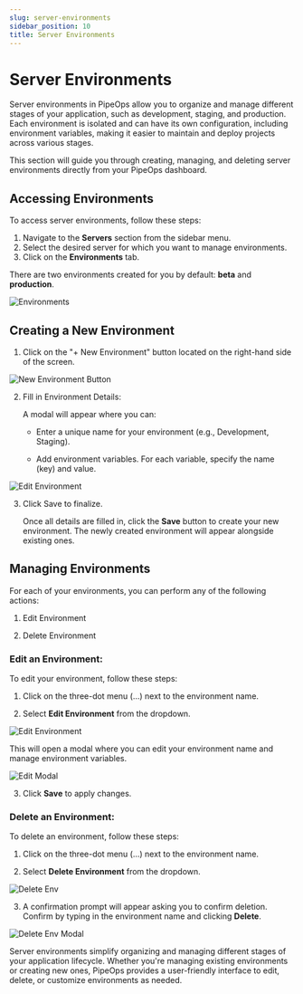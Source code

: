 ```yaml
---
slug: server-environments
sidebar_position: 10
title: Server Environments
---
```


# Server Environments 

Server environments in PipeOps allow you to organize and manage different stages of your application, such as development, staging, and production. Each environment is isolated and can have its own configuration, including environment variables, making it easier to maintain and deploy projects across various stages.

This section will guide you through creating, managing, and deleting server environments directly from your PipeOps dashboard.

## Accessing Environments

To access server environments, follow these steps:

1. Navigate to the **Servers** section from the sidebar menu.
2. Select the desired server for which you want to manage environments.
3. Click on the **Environments** tab.

There are two environments created for you by default: **beta** and **production**. 


![Environments](https://pub-950943fa1bc54978bed46ef104f9d81a.r2.dev/Documentation%20Images/server-environments.png)


## Creating a New Environment

1. Click on the "+ New Environment" button located on the right-hand side of the screen.

![New Environment Button](https://pub-950943fa1bc54978bed46ef104f9d81a.r2.dev/Documentation%20Images/new-server-environment-btn.png)

2. Fill in Environment Details:

    A modal will appear where you can:

    - Enter a unique name for your environment (e.g., Development, Staging).

    - Add environment variables. For each variable, specify the name (key) and value.

![Edit Environment](https://pub-950943fa1bc54978bed46ef104f9d81a.r2.dev/Documentation%20Images/new-server-environment.png)

3. Click Save to finalize.

    Once all details are filled in, click the **Save** button to create your new environment. The newly created environment will appear alongside existing ones.


## Managing Environments

For each of your environments, you can perform any of the following actions:

1. Edit Environment

2. Delete Environment

### Edit an Environment:

To edit your environment, follow these steps:

1. Click on the three-dot menu (...) next to the environment name. 

2. Select **Edit Environment** from the dropdown.

![Edit Environment](https://pub-950943fa1bc54978bed46ef104f9d81a.r2.dev/Documentation%20Images/edit-server-env.png)


This will open a modal where you can edit your environment name and manage environment variables.

![Edit Modal](https://pub-950943fa1bc54978bed46ef104f9d81a.r2.dev/Documentation%20Images/edit-server-modal.png)

3. Click **Save** to apply changes.


### Delete an Environment:

To delete an environment, follow these steps:

1. Click on the three-dot menu (...) next to the environment name.

2. Select **Delete Environment** from the dropdown.

![Delete Env](https://pub-950943fa1bc54978bed46ef104f9d81a.r2.dev/Documentation%20Images/delete-server-env.png)

3. A confirmation prompt will appear asking you to confirm deletion. Confirm by typing in the environment name and clicking **Delete**.

![Delete Env Modal](https://pub-950943fa1bc54978bed46ef104f9d81a.r2.dev/Documentation%20Images/delete-server-env-modal.png)



Server environments simplify organizing and managing different stages of your application lifecycle. Whether you're managing existing environments or creating new ones, PipeOps provides a user-friendly interface to edit, delete, or customize environments as needed.
